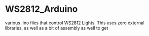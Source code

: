 # WS2812_Arduino
various .ino files that control WS2812 Lights. This uses zero external libraries, as well as a bit of assembly as well to get
